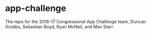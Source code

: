 # app-challenge
The repo for the 2016-17 Congressional App Challenge team, Duncan Grubbs, Sebastian Boyd, Ryan McNeil, and Max Starr.
